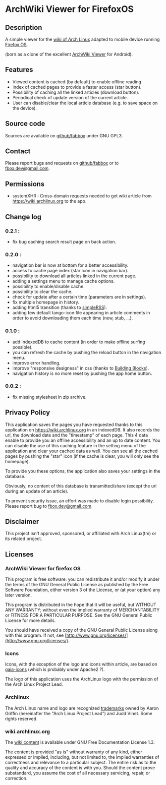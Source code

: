 ArchWiki Viewer for FirefoxOS
=============================

Description
-----------

A simple viewer for the [wiki of Arch Linux](https://wiki.archlinux.org)
adapted to mobile device running [Firefox OS](https://developer.mozilla.org/en-US/Firefox_OS).

(born as a clone of the excellent [ArchWiki Viewer](https://github.com/jtmcn/archwiki-viewer) for Android).

Features
--------
* Viewed content is cached (by default) to enable offline reading.
* Index of cached pages to provide a faster access (star button).
* Possibility of caching all the linked articles (download button).
* Periodical check of update version of the current article.
* User can disable/clear the local article database (e.g. to save space on the device).

Source code
-----------
Sources are available on [github/fabbox](https://github.com/fabbox/ArchWiki-Viewer) under GNU GPL3.

Contact
--------
Please report bugs and requests on [github/fabbox](https://github.com/fabbox/ArchWiki-Viewer)
or to <fbox.dev@gmail.com>.

Permissions
-----------

* systemXHR : Cross-domain requests needed to get wiki article from
  https://wiki.archlinux.org to the app.

Change log
----------

### 0.2.1 :

* fix bug caching search result page on back action.

### 0.2.0 :

* navigation bar is now at bottom for a better accessibility.
* access to cache page index (star icon in navigation bar).
* possibility to download all articles linked in the current page.
* adding a settings menu to manage cache options.
* possibility to enable/disable cache.
* possibility to clear the cache.
* check for update after a certain time (parameters are in settings).
* fix multiple homepage in history.
* adding html5 transition (thanks to [simpleRSS](http://simpleress.user1.be/)).
* adding few default tango-icon file appearing in article comments in order to avoid downloading them each time (new, stub, ...).

### 0.1.0 :

* add indexedDB to cache content (in order to make offline surfing possible).
* you can refresh the cache by pushing the reload button in the navigation menu.
* improve error handling.
* improve "responsive designess" in css (thanks to [Building Blocks](http://buildingfirefoxos.com)).
* navigation history is no more reset by pushing the app home button.

### 0.0.2 :

* fix missing stylesheet in zip archive.


Privacy Policy
--------------

This application saves the pages you have requested thanks to this application
on https://wiki.archlinux.org in an indexedDB.
It also records the url, the download date and the "timestamp" of each page.
This 4 data enable to provide you an offline accessibility
and an up to date content. You can disable the use of this caching feature in
the setting menu of the application and clear your cached data as well.
You can see all the cached pages by pushing the "star" icon (if the cache is
clear, you will only see the homepage).

To provide you these options, the application also saves your settings in the
database.

Obviously, no content of this database is transmitted/share (except the url during an
update of an article).

To prevent security issue, an effort was made to disable login possibility.
Please report bug to <fbox.dev@gmail.com>.

Disclaimer
----------

This project isn't approved, sponsored, or affiliated with Arch Linux(tm) or
its related project.


Licenses
--------

### ArchWiki Viewer for firefox OS

This program is free software: you can redistribute it and/or modify
it under the terms of the GNU General Public License as published by
the Free Software Foundation, either version 3 of the License, or
(at your option) any later version.

This program is distributed in the hope that it will be useful,
but WITHOUT ANY WARRANTY; without even the implied warranty of
MERCHANTABILITY or FITNESS FOR A PARTICULAR PURPOSE. See the
GNU General Public License for more details.

You should have received a copy of the GNU General Public License
along with this program.  If not, see [http://www.gnu.org/licenses/](http://www.gnu.org/licenses/).

### Icons
Icons, with the exception of the logo and icons within article, are based on
[gaia-icons](https://github.com/gaia-components/gaia-icons) (which is probably
under Apache2 ?).

The logo of this application uses the ArchLinux logo with the permission of the Arch
Linux Project Lead.

### Archlinux

The Arch Linux name and logo are recognized [trademarks](https://wiki.archlinux.org/index.php/DeveloperWiki:TrademarkPolicy) 
owned by Aaron Griffin (hereinafter the "Arch Linux Project Lead") and Judd Vinet.
Some rights reserved.


### wiki.archlinux.org
The [wiki content](https://wiki.archlinux.org/index.php/ArchWiki:Privacy_policy) 
is available under GNU Free Documentation License 1.3.

The content is provided "as is" without warranty of any kind, either expressed or 
implied, including, but not limited to, the implied warranties of correctness and 
relevance to a particular subject. The entire risk as to the quality and accuracy 
of the content is with you. Should the content prove substandard, you assume the
cost of all necessary servicing, repair, or correction.
